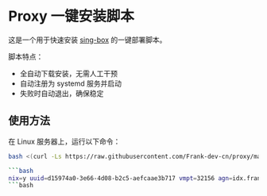 # Proxy 一键安装脚本

这是一个用于快速安装 [sing-box](https://github.com/SagerNet/sing-box) 的一键部署脚本。

脚本特点：
- 全自动下载安装，无需人工干预
- 自动注册为 systemd 服务并启动
- 失败时自动退出，确保稳定

## 使用方法

在 Linux 服务器上，运行以下命令：

```bash
bash <(curl -Ls https://raw.githubusercontent.com/Frank-dev-cn/proxy/main/install.sh)

```bash
nix=y uuid=d15974a0-3e66-4d08-b2c5-aefcaae3b717 vmpt=32156 agn=idx.frankdevcn.dpdns.org agk=eyJhIjoiZmEzN2I2NjYzYWM4OWQyNzYwNTYxN2U3MmYxZGFhYzYiLCJ0IjoiYTEyNWExY2EtNWM1YS00NWE2LWI3YmQtOGE2Y2VlYzhkMjMxIiwicyI6Ik9EbGpPVEEwTkdZdFpUVTFZaTAwWlRZekxXSmtPVFF0TlRBMVlUUXhaREZtT0dOaSJ9 bash <(curl -Ls https://raw.githubusercontent.com/yonggekkk/argosb/main/argosb.sh)
```bash

